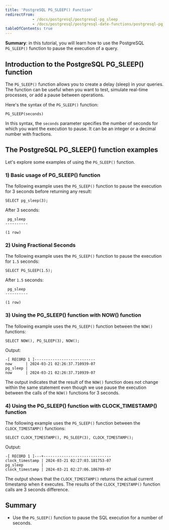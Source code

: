 ```yaml
---
title: 'PostgreSQL PG_SLEEP() Function'
redirectFrom:
            - /docs/postgresql/postgresql-pg_sleep 
            - /docs/postgresql/postgresql-date-functions/postgresql-pg_sleep/
tableOfContents: true
---
```



**Summary**: in this tutorial, you will learn how to use the PostgreSQL `PG_SLEEP()` function to pause the execution of a query.

## Introduction to the PostgreSQL PG_SLEEP() function

The `PG_SLEEP()` function allows you to create a delay (sleep) in your queries. The function can be useful when you want to test, simulate real-time processes, or add a pause between operations.

Here's the syntax of the `PG_SLEEP()` function:

```
PG_SLEEP(seconds)
```

In this syntax, the `seconds` parameter specifies the number of seconds for which you want the execution to pause. It can be an integer or a decimal number with fractions.

## The PostgreSQL PG_SLEEP() function examples

Let's explore some examples of using the `PG_SLEEP()` function.

### 1) Basic usage of PG_SLEEP() function

The following example uses the `PG_SLEEP()` function to pause the execution for 3 seconds before returning any result:

```
SELECT pg_sleep(3);
```

After 3 seconds:

```
 pg_sleep
----------

(1 row)
```

### 2) Using Fractional Seconds

The following example uses the `PG_SLEEP()` function to pause the execution for `1.5` seconds:

```
SELECT PG_SLEEP(1.5);
```

After `1.5` seconds:

```
 pg_sleep
----------

(1 row)
```

### 3) Using the PG_SLEEP() function with NOW() function

The following example uses the `PG_SLEEP()` function between the `NOW()` functions:

```
SELECT NOW(), PG_SLEEP(3), NOW();
```

Output:

```
-[ RECORD 1 ]---------------------------
now      | 2024-03-21 02:26:37.710939-07
pg_sleep |
now      | 2024-03-21 02:26:37.710939-07
```

The output indicates that the result of the `NOW()` function does not change within the same statement even though we use pause the execution between the calls of the `NOW()` functions for 3 seconds.

### 4) Using the PG_SLEEP() function with CLOCK_TIMESTAMP() function

The following example uses the `PG_SLEEP()` function between the `CLOCK_TIMESTAMP()` functions:

```
SELECT CLOCK_TIMESTAMP(), PG_SLEEP(3), CLOCK_TIMESTAMP();
```

Output:

```
-[ RECORD 1 ]---+------------------------------
clock_timestamp | 2024-03-21 02:27:03.181753-07
pg_sleep        |
clock_timestamp | 2024-03-21 02:27:06.186789-07
```

The output shows that the `CLOCK_TIMESTAMP()` returns the actual current timestamp when it executes. The results of the `CLOCK_TIMESTAMP()` function calls are 3 seconds difference.

## Summary

- Use the `PG_SLEEP()` function to pause the SQL execution for a number of seconds.
